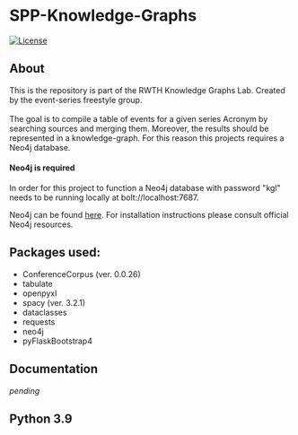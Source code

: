 # SPP-Knowledge-Graphs

[![License](https://img.shields.io/github/license/WolfgangFahl/ConferenceCorpus.svg)](https://www.apache.org/licenses/LICENSE-2.0) <br/>

## About

This is the repository is part of the RWTH Knowledge Graphs Lab. Created by the event-series freestyle group. <br/>
<br/>
The goal is to compile a table of events for a given series Acronym by searching sources and merging them. Moreover, the
results should be represented in a knowledge-graph. For this reason this projects requires a Neo4j database.

#### Neo4j is required 
In order for this project to function a Neo4j database with password "kgl" needs to be running locally at 
bolt://localhost:7687.
<br/>

Neo4j can be found [here](https://neo4j.com/download/?ref=get-started-dropdown-cta). For installation instructions
please consult official Neo4j resources.

## Packages used:

* ConferenceCorpus (ver. 0.0.26)
* tabulate
* openpyxl
* spacy (ver. 3.2.1)
* dataclasses
* requests
* neo4j
* pyFlaskBootstrap4

## Documentation 

*pending*

## Python 3.9


